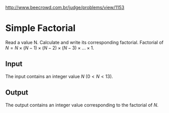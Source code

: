 http://www.beecrowd.com.br/judge/problems/view/1153

# Simple Factorial

Read a value N. Calculate and write its corresponding factorial.
Factorial of
$N = N \times (N-1) \times (N-2) \times (N-3) \times ... \times 1$.

## Input

The input contains an integer value $N$ ($0 < N < 13$).

## Output

The output contains an integer value corresponding to the factorial of $N$.
